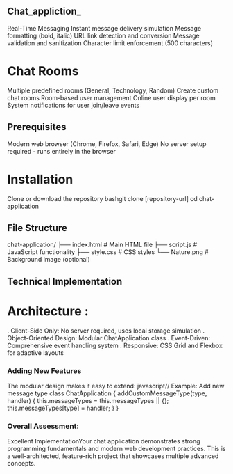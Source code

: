 ## Chat_appliction_
Real-Time Messaging
Instant message delivery simulation
Message formatting (bold, italic)
URL link detection and conversion
Message validation and sanitization
Character limit enforcement (500 characters)

# Chat Rooms
Multiple predefined rooms (General, Technology, Random)
Create custom chat rooms
Room-based user management
Online user display per room
System notifications for user join/leave events

## Prerequisites

Modern web browser (Chrome, Firefox, Safari, Edge)
No server setup required - runs entirely in the browser
# Installation
Clone or download the repository
bashgit clone [repository-url]
cd chat-application

## File Structure
chat-application/
├── index.html          # Main HTML file
├── script.js           # JavaScript functionality
├── style.css           # CSS styles
└── Nature.png          # Background image (optional)

## Technical Implementation
# Architecture :
. Client-Side Only: No server required, uses local storage simulation
. Object-Oriented Design: Modular ChatApplication class
. Event-Driven: Comprehensive event handling system
. Responsive: CSS Grid and Flexbox for adaptive layouts

### Adding New Features
The modular design makes it easy to extend:
javascript// Example: Add new message type
class ChatApplication {
  addCustomMessageType(type, handler) {
    this.messageTypes = this.messageTypes || {};
    this.messageTypes[type] = handler;
  }
}
### Overall Assessment:
Excellent ImplementationYour chat application demonstrates strong programming fundamentals and modern web development practices. This is a well-architected, feature-rich project that showcases multiple advanced concepts.
